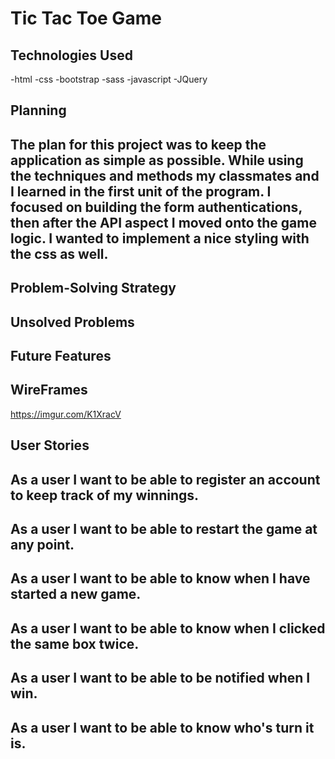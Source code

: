 # Tic Tac Toe Game

## Technologies Used
-html
-css
-bootstrap
-sass
-javascript
-JQuery

## Planning
## The plan for this project was to keep the application as simple as possible. While using the techniques and methods my classmates and I learned in the first unit of the program. I focused on building the form authentications, then after the API aspect I moved onto the game logic. I wanted to implement a nice styling with the css as well.

## Problem-Solving Strategy

## Unsolved Problems
##

## Future Features

## WireFrames
https://imgur.com/K1XracV

## User Stories
## As a user I want to be able to register an account to keep track of my winnings.
## As a user I want to be able to restart the game at any point.
## As a user I want to be able to know when I have started a new game.
## As a user I want to be able to know when I clicked the same box twice.
## As a user I want to be able to be notified when I win.
## As a user I want to be able to know who's turn it is.
